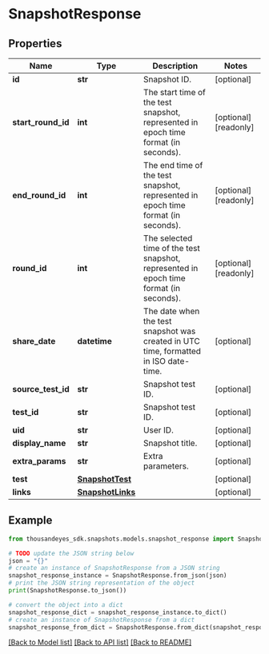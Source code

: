 # SnapshotResponse


## Properties

Name | Type | Description | Notes
------------ | ------------- | ------------- | -------------
**id** | **str** | Snapshot ID. | [optional] 
**start_round_id** | **int** | The start time of the test snapshot, represented in epoch time format (in seconds). | [optional] [readonly] 
**end_round_id** | **int** | The end time of the test snapshot, represented in epoch time format (in seconds). | [optional] [readonly] 
**round_id** | **int** | The selected time of the test snapshot, represented in epoch time format (in seconds). | [optional] [readonly] 
**share_date** | **datetime** | The date when the test snapshot was created in UTC time, formatted in ISO date-time. | [optional] 
**source_test_id** | **str** | Snapshot test ID. | [optional] 
**test_id** | **str** | Snapshot test ID. | [optional] 
**uid** | **str** | User ID. | [optional] 
**display_name** | **str** | Snapshot title. | [optional] 
**extra_params** | **str** | Extra parameters. | [optional] 
**test** | [**SnapshotTest**](SnapshotTest.md) |  | [optional] 
**links** | [**SnapshotLinks**](SnapshotLinks.md) |  | [optional] 

## Example

```python
from thousandeyes_sdk.snapshots.models.snapshot_response import SnapshotResponse

# TODO update the JSON string below
json = "{}"
# create an instance of SnapshotResponse from a JSON string
snapshot_response_instance = SnapshotResponse.from_json(json)
# print the JSON string representation of the object
print(SnapshotResponse.to_json())

# convert the object into a dict
snapshot_response_dict = snapshot_response_instance.to_dict()
# create an instance of SnapshotResponse from a dict
snapshot_response_from_dict = SnapshotResponse.from_dict(snapshot_response_dict)
```
[[Back to Model list]](../README.md#documentation-for-models) [[Back to API list]](../README.md#documentation-for-api-endpoints) [[Back to README]](../README.md)


